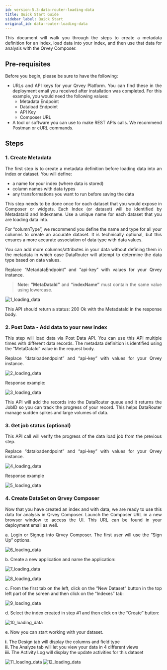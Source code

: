 ```yaml
---
id: version-5.3-data-router-loading-data
title: Quick Start Guide
sidebar_label: Quick Start
original_id: data-router-loading-data
---
```


<div style="text-align: justify">

This document will walk you through the steps to create a metadata definition for an index, load data into your index, and then use that data for analysis with the Qrvey Composer.

## Pre-requisites
Before you begin, please be sure to have the following:
* URLs and API keys for your Qrvey Platform. You can find these in the deployment email you received after installation was completed. For this example, you would need the following values:
  * Metadata Endpoint
  * Dataload Endpoint
  * API Key 
  * Composer URL
* A tool or software you can use to make REST APIs calls. We recommend Postman or cURL commands.

## Steps
### 1. Create Metadata

The first step is to create a metadata definition before loading data into an index or dataset. You will define:
* a name for your index (where data is stored)
* column names with data types 
* any transformations you want to run before saving the data

This step needs to be done once for each dataset that you would expose in Composer or widgets. Each Index (or dataset) will be identified by MetadataId and Indexname. Use a unique name for each dataset that you are loading data into. 

For “columnType”, we recommend you define the name and type for all your columns to create an accurate dataset. It is technically optional, but this ensures a more accurate association of data type with data values. 

You can add more columns/attributes in your data without defining them in the metadata in which case DataRouter will attempt to determine the data type based on data values.

Replace “MetadataEndpoint” and “api-key” with values for your Qrvey instance. 

> **Note**: **“MetaDataId”** and **“indexName”** must contain the same value using lowercase.

![1_loading_data](https://s3.amazonaws.com/cdn.qrvey.com/documentation_assets/data-router/Quick+Start+Guide%3A+Loading+Data/qsg_1.png#thumbnail)



This API should return a status: 200 Ok with the MetadataId in the response body.

### 2. Post Data - Add data to your new index
This step will load data via Post Data API. You can use this API multiple times with different data records. The metadata definition is identified using the “MetaDataId” value in the request body. 

Replace “dataloadendpoint” and “api-key” with values for your Qrvey instance.

![2_loading_data](https://s3.amazonaws.com/cdn.qrvey.com/documentation_assets/data-router/Quick+Start+Guide%3A+Loading+Data/qsg_2.png#thumbnail)

Response example:

![3_loading_data](https://s3.amazonaws.com/cdn.qrvey.com/documentation_assets/data-router/Quick+Start+Guide%3A+Loading+Data/qsg_3.png#thumbnail)

This API will add the records into the DataRouter queue and it returns the JobID so you can track the progress of your record. This helps DataRouter manage sudden spikes and large volumes of data. 

### 3. Get job status (optional)

This API call will verify the progress of the data load job from the previous step.

Replace “dataloadendpoint” and “api-key” with values for your Qrvey instance.

![4_loading_data](https://s3.amazonaws.com/cdn.qrvey.com/documentation_assets/data-router/Quick+Start+Guide%3A+Loading+Data/qsg_4.png#thumbnail)

Response example

![5_loading_data](https://s3.amazonaws.com/cdn.qrvey.com/documentation_assets/data-router/Quick+Start+Guide%3A+Loading+Data/qsg_5.png#thumbnail)

### 4. Create DataSet on Qrvey Composer
Now that you have created an index and with data, we are ready to use this data for analysis in Qrvey Composer. Launch the Composer URL in a new browser window to access the UI.
This URL can be found in your deployment email as well.


a. Login or Signup into Qrvey Composer. The first user will use the “Sign Up” options.


![6_loading_data](https://s3.amazonaws.com/cdn.qrvey.com/documentation_assets/data-router/Quick+Start+Guide%3A+Loading+Data/qsg_6.png#thumbnail)

b. Create a new application and name the application:


![7_loading_data](https://s3.amazonaws.com/cdn.qrvey.com/documentation_assets/data-router/Quick+Start+Guide%3A+Loading+Data/qsg_7.png#thumbnail)

![8_loading_data](https://s3.amazonaws.com/cdn.qrvey.com/documentation_assets/data-router/Quick+Start+Guide%3A+Loading+Data/qsg_8.png#thumbnail)

c. From the first tab on the left, click on the “New Dataset” button in the top left part of the screen and then click on the “Indexes” tab:

![9_loading_data](https://s3.amazonaws.com/cdn.qrvey.com/documentation_assets/data-router/Quick+Start+Guide%3A+Loading+Data/qsg_9.png#thumbnail)

d. Select the index created in step #1 and then click on the “Create” button:

![10_loading_data](https://s3.amazonaws.com/cdn.qrvey.com/documentation_assets/data-router/Quick+Start+Guide%3A+Loading+Data/qsg_10.png#thumbnail)

e. Now you can start working with your dataset. 

**i.** The Design tab will display the columns and field type
<br>
**ii.** The Analyze tab will let you view your data in 4 different views
<br>
**iii.** The Activity Log will display the update activities for this dataset


![11_loading_data](https://s3.amazonaws.com/cdn.qrvey.com/documentation_assets/data-router/Quick+Start+Guide%3A+Loading+Data/qsg_11.png#thumbnail)
![12_loading_data](https://s3.amazonaws.com/cdn.qrvey.com/documentation_assets/data-router/Quick+Start+Guide%3A+Loading+Data/qsg_12.png#thumbnail)